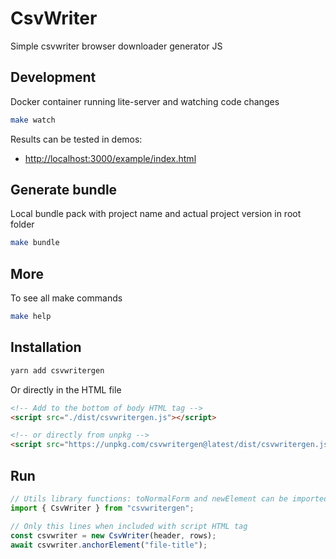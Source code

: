 # CsvWriter

Simple csvwriter browser downloader generator JS

## Development

Docker container running lite-server and watching code changes

```bash
make watch
```

Results can be tested in demos:

- [http://localhost:3000/example/index.html](http://localhost:3000/index.html)

## Generate bundle

Local bundle pack with project name and actual project version in root folder

```bash
make bundle
```

## More

To see all make commands

```bash
make help
```

## Installation

```bash
yarn add csvwritergen
```

Or directly in the HTML file

```html
<!-- Add to the bottom of body HTML tag -->
<script src="./dist/csvwritergen.js"></script>

<!-- or directly from unpkg -->
<script src="https://unpkg.com/csvwritergen@latest/dist/csvwritergen.js"></script>
```

## Run

```js
// Utils library functions: toNormalForm and newElement can be imported here
import { CsvWriter } from "csvwritergen";

// Only this lines when included with script HTML tag
const csvwriter = new CsvWriter(header, rows);
await csvwriter.anchorElement("file-title");
```
